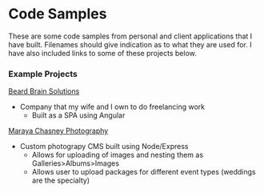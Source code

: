 # Code Samples

These are some code samples from personal and client applications that I have built.
Filenames should give indication as to what they are used for.
I have also included links to some of these projects below.

### Example Projects

[Beard Brain Solutions](beardbrainatx.com)

* Company that my wife and I own to do freelancing work
  * Built as a SPA using Angular

[Maraya Chasney Photography](mcp.beardbrainatx.com)

* Custom photograpy CMS built using Node/Express
  * Allows for uploading of images and nesting them as Galleries>Albums>Images
  * Allows user to upload packages for different event types (weddings are the specialty)
